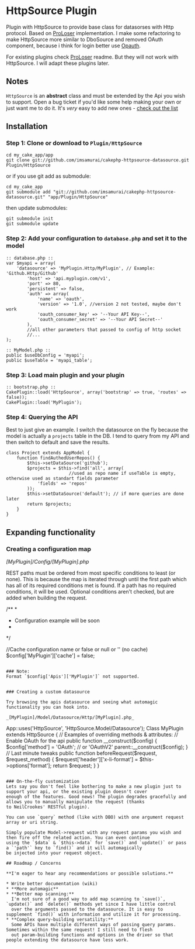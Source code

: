 # HttpSource Plugin

Plugin with HttpSource to provide base class for datasorses with Http protocol. Based on [ProLoser](https://github.com/ProLoser/CakePHP-Api-Datasources) implementation.
I make some refactoring to make HttpSource more similar to DboSource and removed OAuth component, because i think for login better use [Opauth](https://github.com/uzyn/cakephp-opauth).

For existing plugins check [ProLoser](https://github.com/ProLoser/CakePHP-Api-Datasources) readme. But they will not work with HttpSource. I will adapt these plugins later.

## Notes

`HttpSource` is an **abstract** class and must be extended by the Api you wish to support.
Open a bug ticket if you'd like some help making your own or just want me to do it.
It's _very_ easy to add new ones - [check out the list](#expanding-functionality)

## Installation

### Step 1: Clone or download to `Plugin/HttpSource`

	cd my_cake_app/app
	git clone git://github.com/imsamurai/cakephp-httpsource-datasource.git Plugin/HttpSource

or if you use git add as submodule:

	cd my_cake_app
	git submodule add "git://github.com/imsamurai/cakephp-httpsource-datasource.git" "app/Plugin/HttpSource"

then update submodules:

	git submodule init
	git submodule update

### Step 2: Add your configuration to `database.php` and set it to the model

```
:: database.php ::
var $myapi = array(
	'datasource' => 'MyPlugin.Http/MyPlugin', // Example: 'Github.Http/Github'
        'host' => 'api.myplugin.com/v1',
        'port' => 80,
        'persistent' => false,
		'auth' => array(
			'name' => 'oauth',
			'version' => '1.0', //version 2 not tested, maybe don't work
			'oauth_consumer_key' => '--Your API Key--',
			'oauth_consumer_secret' => '--Your API Secret--'
		),
        //all other parameters that passed to config of http socket
        //...
);

:: MyModel.php ::
public $useDbConfig = 'myapi';
public $useTable = 'myapi_table';

```

### Step 3: Load main plugin and your plugin

```
:: bootstrap.php ::
CakePlugin::load('HttpSource', array('bootstrap' => true, 'routes' => false));
CakePlugin::load('MyPlugin');

```

### Step 4: Querying the API

Best to just give an example. I switch the datasource on the fly because the model is actually a `projects` table in the
DB. I tend to query from my API and then switch to default and save the results.

```
class Project extends AppModel {
	function findAuthedUserRepos() {
		$this->setDataSource('github');
		$projects = $this->find('all', array(
                        //used as repo name if useTable is empty, otherwise used as standart fields parameter
			'fields' => 'repos'
		));
		$this->setDataSource('default'); // if more queries are done later
		return $projects;
	}
}
```

## Expanding functionality

### Creating a configuration map

_[MyPlugin]/Config/[MyPlugin].php_

REST paths must be ordered from most specific conditions to least (or none). This is because the map is iterated through
until the first path which has all of its required conditions met is found. If a path has no required conditions, it will
be used. Optional conditions aren't checked, but are added when building the request.


/**
*
* Configuration example will be soon
*
*/

//Cache configuration name or false or null or '' (no cache)
$config['MyPlugin']['cache'] = false;
```

### Note:
Format `$config['Apis']['MyPlugin']` not supported.


### Creating a custom datasource

Try browsing the apis datasource and seeing what automagic functionality you can hook into.

_[MyPlugin]/Model/Datasource/Http/[MyPlugin].php_

```
App::uses('HttpSource', 'HttpSource.Model/Datasource');
Class MyPlugin extends HttpSource {
	// Examples of overriding methods & attributes:
	// Enable OAuth for the api
	public function __construct($config) {
		$config['method'] = 'OAuth'; // or 'OAuthV2'
		parent::__construct($config);
	}
	// Last minute tweaks
	public function beforeRequest($request, $request_method) {
		$request['header']['x-li-format'] = $this->options['format'];
		return $request;
	}
}
```

### On-the-fly customization
Lets say you don't feel like bothering to make a new plugin just to support your api, or the existing plugin doesn't cover
enough of the features. Good news! The plugin degrades gracefully and allows you to manually manipulate the request (thanks
to NeilCrookes' RESTful plugin).

You can use `query` method (like with DBO) with one argument request array or uri string.

Simply populate Model->request with any request params you wish and then fire off the related action. You can even continue
using the `$data` & `$this->data` for `save()` and `update()` or pass a `'path'` key to `find()` and it will automagically
be injected into your request object.

## Roadmap / Concerns

**I'm eager to hear any recommendations or possible solutions.**

* Write better documentation (wiki)
* **More automagic**
* **Better map scanning:**
  I'm not sure of a good way to add map scanning to `save()`, `update()` and `delete()` methods yet since I have little control
  over the arguments passed to the datasource. It is easy to supplement `find()` with information and utilize it for processing.
* **Complex query-building versatility:**
  Some APIs have multiple different ways of passing query params. Sometimes within the same request! I still need to flesh
  out param-building functions and options in the driver so that people extending the datasource have less work.